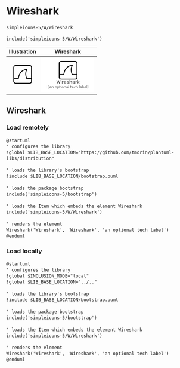 # Wireshark


```text
simpleicons-5/W/Wireshark
```

```text
include('simpleicons-5/W/Wireshark')
```



| Illustration | Wireshark |
| :---: | :---: |
| ![illustration for Illustration](../../simpleicons-5/W/Wireshark.png) | ![illustration for Wireshark](../../simpleicons-5/W/Wireshark.Local.png) |




## Wireshark

### Load remotely
```plantuml
@startuml
' configures the library
!global $LIB_BASE_LOCATION="https://github.com/tmorin/plantuml-libs/distribution"

' loads the library's bootstrap
!include $LIB_BASE_LOCATION/bootstrap.puml

' loads the package bootstrap
include('simpleicons-5/bootstrap')

' loads the Item which embeds the element Wireshark
include('simpleicons-5/W/Wireshark')

' renders the element
Wireshark('Wireshark', 'Wireshark', 'an optional tech label')
@enduml
```

### Load locally
```plantuml
@startuml
' configures the library
!global $INCLUSION_MODE="local"
!global $LIB_BASE_LOCATION="../.."

' loads the library's bootstrap
!include $LIB_BASE_LOCATION/bootstrap.puml

' loads the package bootstrap
include('simpleicons-5/bootstrap')

' loads the Item which embeds the element Wireshark
include('simpleicons-5/W/Wireshark')

' renders the element
Wireshark('Wireshark', 'Wireshark', 'an optional tech label')
@enduml
```

